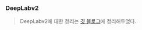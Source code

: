 ### DeepLabv2
> DeepLabv2에 대한 정리는 [깃 블로그](https://goodyoung.github.io/posts/paper/deeplab-v2/)에 정리해두었다.

